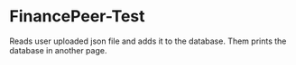# FinancePeer-Test
Reads user uploaded json file and adds it to the database. Them prints the database in another page.
